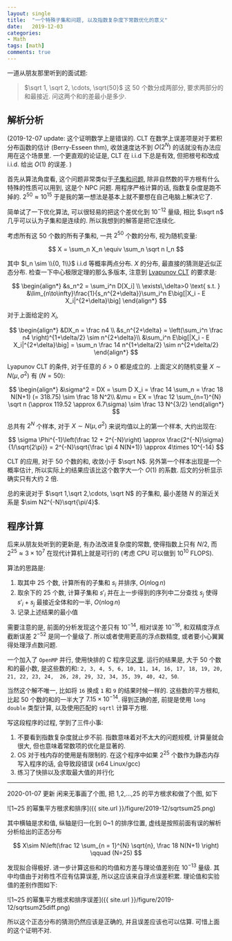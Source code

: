 ```yaml
---
layout: single
title:  "一个特殊子集和问题, 以及指数复杂度下常数优化的意义"
date:   2019-12-03
categories:
- Math
tags: [math]
comments: true
---
```

一道从朋友那里听到的面试题: 

> $\sqrt 1, \sqrt 2, \cdots, \sqrt{50}$ 这 50 个数分成两部分, 要求两部分的和最接近. 
> 问这两个和的差最小是多少. 

## 解析分析 ##

(2019-12-07 update: 这个证明数学上是错误的. CLT 在数学上误差项是对于累积分布函数的估计 
(Berry-Esseen thm), 收敛速度达不到 $O(2^N)$ 的话就没有办法应用在这个场景里. 
一个更直观的论证是, CLT 在 i.i.d 下总是有效, 但把根号和改成 i.i.d. 给出
$O(1)$ 的误差. )

首先从算法角度看, 这个问题非常类似于[子集和问题](https://en.wikipedia.org/wiki/Subset_sum_problem), 除非自然数的平方根有什么特殊的性质可以用到, 这是个 NPC 问题. 
用程序严格计算的话, 指数复杂度是跑不掉的. $2^{50}\approx 10^{15}$ 
于是我的第一想法是基本上就不要想在自己电脑上解决它了. 

简单试了一下优化算法, 可以很轻易的把这个差优化到 $10^{-12}$ 量级, 相比 $\sqrt n$ 
几乎可以认为子集和是连续的. 所以我想到的解答是把它连续化. 

考虑所有这 50 个数的所有子集和, 一共 $2^{50}$ 个数的分布, 视为随机变量: 

$$
X = \sum_n X_n \equiv \sum_n \sqrt n l_n
$$

其中 $l_n \sim \\{0, 1\\}$ i.i.d 等概率两点分布. $X$ 的分布, 最直接的猜测是近似正态分布. 
检查一下中心极限定理的那么多版本, 注意到 [Lyapunov CLT](https://en.wikipedia.org/wiki/Central_limit_theorem#Lindeberg_CLT) 的要求是: 

$$
\begin{align*}
&s_n^2 = \sum_i^n D[X_i] \\
\exists\,\delta>0 \text{ s.t. }
&\lim_{n\to\infty}\frac{1}{s_n^{2+\delta}}\sum_i^n E\big[|X_i - E X_i|^{2+\delta}\big]
\end{align*}
$$

对于上面给定的 $X_i$, 

$$
\begin{align*}
&DX_n = \frac n4 \\
&s_n^{2+\delta} = \left(\sum_i^n \frac n4 \right)^{1+\delta/2} 
\sim n^{2+\delta}\\
&\sum_i^n E\big[|X_i - E X_i|^{2+\delta}\big] = 
\sum_n \frac 14 n^{1+\delta/2} \sim n^{2+\delta/2}
\end{align*}
$$

Lyapunov CLT 的条件, 对于任意的 $\delta > 0$ 都是成立的. 
上面定义的随机变量 $X\sim N(\mu, \sigma^2)$ 有 ($N=50$): 

$$
\begin{align*}
&\sigma^2 = DX = \sum D X_i = \frac 14 \sum_n = \frac 18 N(N+1) 
(= 318.75) \sim \frac 18 N^2\\
&\mu = EX = \frac 12 \sum_{n=1}^{N} \sqrt n 
(\approx 119.52 \approx 6.7\sigma) \sim \frac 13 N^{3/2} 
\end{align*}
$$

总共有 $2^{N}$ 个样本, 对于 $X\sim N(\mu, \sigma^2)$ 来说均值以上的第一个样本, 
大约出现在: 

$$
\sigma \Phi^{-1}\left(\frac 12 + 2^{-N}\right) 
\approx \frac{2^{-N}\sigma}{1/\sqrt{2\pi}}
= 2^{-N}\sqrt{\frac \pi 4 N(N+1)} \approx 4\times 10^{-14}
$$

CLT 的应用, 对于 50 个数的和, 收敛小于 $\sqrt N$. 另外第一个样本出现是一个概率估计, 
所以实际上的结果应该比这个数字大一个 $O(1)$ 的系数. 后文的分析显示确实只有大约 2 倍. 

总的来说对于 $\sqrt 1,\sqrt 2,\cdots, \sqrt N$ 的子集和, 
最小差随 $N$ 的渐近关系是 $\sim N2^{-N}\sqrt{\pi/4}$. 

## 程序计算 ##

后来从朋友处听到的更新是, 有办法改进复杂度的常数, 使得指数上只有 $N/2$, 
而 $2^{25}\approx 3\times 10^7$ 在现代计算机上就是可行的
(考虑 CPU 可以做到 $10^{10}$ FLOPS). 

算法的思路是: 

1. 取其中 25 个数, 计算所有的子集和 $s_i$ 并排序, $O(n\log n)$
2. 取余下的 25 个数, 计算子集和 $s'_i$ 并在上一步得到的序列中二分查找 $s_j$ 
   使得 $s'_i + s_j$ 最接近全体和的一半, $O(n\log n)$
3. 记录上述结果的最小值 

需要注意的是, 前面的分析发现这个差只有 $10^{-14}$, 相对误差 $10^{-16}$, 
和双精度浮点截断误差 $2^{-52}$ 是同一个量级了. 
所以或者使用更高的浮点数精度, 或者要小心翼翼得处理浮点数问题. 

一个加入了 `OpenMP` 并行, 使用快排的 C 程序见[这里](https://github.com/CareF/sumsqrt/blob/master/sumsqrt.c). 
运行的结果是, 大于 50 个数和的最小数, 是这些数的和: 
`2, 3, 4, 5, 6, 10, 11, 14, 16, 17, 18, 19, 20, 21, 22, 23, 24, 
26, 28, 29, 32, 34, 35, 39, 40, 42, 50`. 

当然这个解不唯一, 比如将 `16` 换成 `1` 和 `9` 的结果时候一样的. 
这些数的平方根和, 比起 50 个数的和的一半大了 $7.15\times 10^{-14}$. 
得到正确的差, 前提是使用 `long double` 类型计算, 以及使用匹配的 `sqrtl` 计算平方根. 

写这段程序的过程, 学到了三件小事: 
1. 不要看到指数复杂度就止步不前. 指数意味着对不太大的问题规模, 计算量就会很大, 
   但也意味着常数项的优化是显著的. 
2. OS 对于栈内存的使用是有限制的. 在这个程序中如果 $2^{25}$ 个数作为静态内存写入程序的话, 
   会导致段错误 (x64 Linux/gcc)
3. 练习了快排以及求取最大值的并行化


-----------
2020-01-07 更新
闲来无事画了个图, 把 1,2,...,25 的平方根求和做了个图, 如下

![1~25 的幂集平方根求和排序]({{ site.url }}/figure/2019-12/sqrtsum25.png) 

其中横轴是求和值, 纵轴是归一化到 0~1 的排序位置, 虚线是按照前面有误的解析分析给出的正态分布

$$
X\sim N\left(\frac 12 \sum_{n = 1}^{N} \sqrt{n}, \frac 18 N(N+1) \right)
\qquad (N=25)
$$

发现拟合得极好. 进一步计算这些和的均值和方差与理论值差别在 $10^{-13}$ 量级. 
其中均值由于对称性不应有估算误差, 所以这应该来自浮点误差积累. 
理论值和实验值的差别作图如下: 

![1~25 的幂集平方根求和排序误差]({{ site.url }}/figure/2019-12/sqrtsum25diff.png) 

所以这个正态分布的猜测仍然应该是正确的, 并且误差应该也可以估算. 可惜上面的这个证明不对.